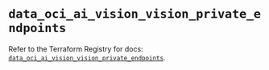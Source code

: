 # `data_oci_ai_vision_vision_private_endpoints`

Refer to the Terraform Registry for docs: [`data_oci_ai_vision_vision_private_endpoints`](https://registry.terraform.io/providers/hashicorp/oci/7.19.0/docs/data-sources/ai_vision_vision_private_endpoints).
